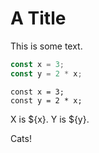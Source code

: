 # A Title

This is some text.


```js
const x = 3;
const y = 2 * x;
```

```
const x = 3;
const y = 2 * x;
```

X is ${x}.
Y is ${y}.

Cats!
